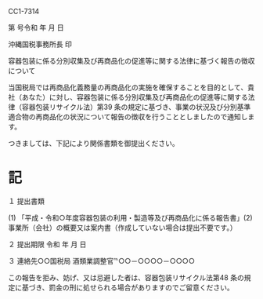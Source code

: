 CC1-7314

第 号令和 年 月 日

沖縄国税事務所長 印

容器包装に係る分別収集及び再商品化の促進等に関する法律に基づく報告の徴収について

当国税局では再商品化義務量の再商品化の実施を確保することを目的として、貴社（あなた）に対し、容器包装に係る分別収集及び再商品化の促進等に関する法律（容器包装リサイクル法）第39 条の規定に基づき、事業の状況及び分別基準適合物の再商品化の状況について報告の徴収を行うこととしましたので通知します。

つきましては、下記により関係書類を御提出ください。

# 記

１ 提出書類

(1) 「平成・令和○年度容器包装の利用・製造等及び再商品化に係る報告書」(2) 事業所（会社）の概要又は案内書（作成していない場合は提出不要です。）

２ 提出期限 令和 年 月 日

３ 連絡先○○国税局 酒類業調整官℡○○－○○○○－○○○○

この報告を拒み、妨げ、又は忌避した者は、容器包装リサイクル法第48 条の規定に基づき、罰金の刑に処せられる場合がありますのでご留意ください。